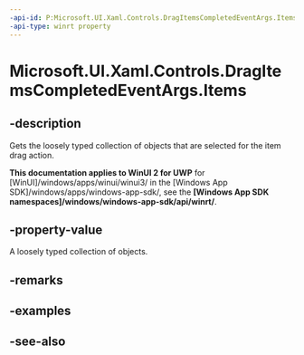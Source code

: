 ```yaml
---
-api-id: P:Microsoft.UI.Xaml.Controls.DragItemsCompletedEventArgs.Items
-api-type: winrt property
---
```


<!-- Property syntax
public Windows.Foundation.Collections.IVectorView<object> Items { get; }
-->

# Microsoft.UI.Xaml.Controls.DragItemsCompletedEventArgs.Items

## -description
Gets the loosely typed collection of objects that are selected for the item drag action.

**This documentation applies to WinUI 2 for UWP** for [WinUI]/windows/apps/winui/winui3/ in the [Windows App SDK]/windows/apps/windows-app-sdk/, see the **[Windows App SDK namespaces]/windows/windows-app-sdk/api/winrt/**.

## -property-value
A loosely typed collection of objects.

## -remarks

## -examples

## -see-also

